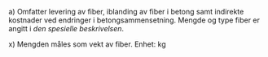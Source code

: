 a) Omfatter levering av fiber, iblanding av fiber i betong samt indirekte kostnader ved endringer i betongsammensetning. Mengde og type fiber er angitt i *den spesielle beskrivelsen*.

x) Mengden måles som vekt av fiber. Enhet: kg

